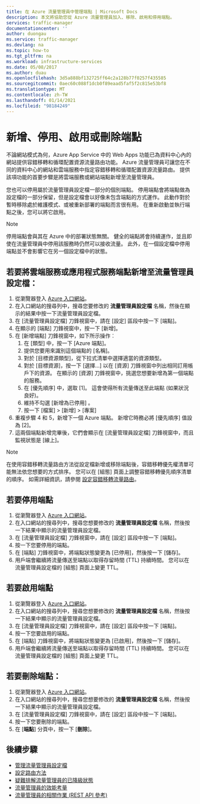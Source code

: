 ```yaml
---
title: 在 Azure 流量管理員中管理端點 | Microsoft Docs
description: 本文將協助您從 Azure 流量管理員加入、移除、啟用和停用端點。
services: traffic-manager
documentationcenter: ''
author: duongau
ms.service: traffic-manager
ms.devlang: na
ms.topic: how-to
ms.tgt_pltfrm: na
ms.workload: infrastructure-services
ms.date: 05/08/2017
ms.author: duau
ms.openlocfilehash: 3d5a888bf132725ff64c2a128b77f0257f435585
ms.sourcegitcommit: 0aec60c088f1dcb0f89eaad5faf5f2c815e53bf8
ms.translationtype: MT
ms.contentlocale: zh-TW
ms.lasthandoff: 01/14/2021
ms.locfileid: "98184249"
---
```

# <a name="add-disable-enable-or-delete-endpoints"></a>新增、停用、啟用或刪除端點

不論網站模式為何，Azure App Service 中的 Web Apps 功能已為資料中心內的網站提供容錯移轉和循環配置資源流量路由功能。 Azure 流量管理員可讓您在不同的資料中心的網站和雲端服務中指定容錯移轉和循環配置資源流量路由。 提供該項功能的首要步驟是將雲端服務或網站端點新增至流量管理員。

您也可以停用屬於流量管理員設定檔一部分的個別端點。 停用端點會將端點做為設定檔的一部分保留，但是設定檔會以好像未包含端點的方式運作。 此動作對於暫時移除處於維護模式、或被重新部署的端點而言很有用。 在重新啟動並執行端點之後，您可以將它啟用。

> [!NOTE]
> 停用端點會與其在 Azure 中的部署狀態無關。 健全的端點將會持續運作，並且即使在流量管理員中停用該服務時仍然可以接收流量。 此外，在一個設定檔中停用端點並不會影響它在另一個設定檔中的狀態。

## <a name="to-add-a-cloud-service-or-an-app-service-endpoint-to-a-traffic-manager-profile"></a>若要將雲端服務或應用程式服務端點新增至流量管理員設定檔：

1. 從瀏覽器登入 [Azure 入口網站](https://portal.azure.com)。
2. 在入口網站的搜尋列中，搜尋您要修改的 **流量管理員設定檔** 名稱，然後在顯示的結果中按一下流量管理員設定檔。
3. 在 [流量管理員設定檔] 刀鋒視窗中，請在 [設定] 區段中按一下 [端點]。
4. 在顯示的 [端點] 刀鋒視窗中，按一下 [新增]。
5. 在 [新增端點] 刀鋒視窗中，如下所示操作︰
    1. 在 [類型] 中，按一下 [Azure 端點]。
    2. 提供您要用來識別這個端點的 [名稱]。
    3. 對於 [目標資源類型]，從下拉式清單中選擇適當的資源類型。
    4. 對於 [目標資源]，按一下 [選擇...] 以在 [資源] 刀鋒視窗中列出相同訂用帳戶下的資源。 在顯示的 [資源] 刀鋒視窗中，挑選您想要新增為第一個端點的服務。
    5. 在 [優先順序] 中，選取 [1]。 這會使得所有流量傳送至此端點 (如果狀況良好)。
    6. 維持不勾選 [新增為已停用]  。
    7. 按一下 [檔案] &gt; [新增] &gt; [專案]
6.  重複步驟 4 和 5，新增下一個 Azure 端點。 新增它時務必將 [優先順序] 值設為 [2]。
7.  這兩個端點新增完畢後，它們會顯示在 [流量管理員設定檔] 刀鋒視窗中，而且監視狀態是 [線上]。

> [!NOTE]
> 在使用容錯移轉流量路由方法從設定檔新增或移除端點後，容錯移轉優先權清單可能無法依您想要的方式排序。 您可以在 [組態] 頁面上調整容錯移轉優先順序清單的順序。 如需詳細資訊，請參閱 [設定容錯移轉流量路由](./traffic-manager-configure-priority-routing-method.md)。

## <a name="to-disable-an-endpoint"></a>若要停用端點

1. 從瀏覽器登入 [Azure 入口網站](https://portal.azure.com)。
2. 在入口網站的搜尋列中，搜尋您想要修改的 **流量管理員設定檔** 名稱，然後按一下結果中顯示的流量管理員設定檔。
3. 在 [流量管理員設定檔] 刀鋒視窗中，請在 [設定] 區段中按一下 [端點]。 
4. 按一下您要停用的端點。
5. 在 [端點] 刀鋒視窗中，將端點狀態變更為 [已停用]，然後按一下 [儲存]。
6. 用戶端會繼續將流量傳送至端點以取得存留時間 (TTL) 持續時間。 您可以在流量管理員設定檔的 [組態] 頁面上變更 TTL。

## <a name="to-enable-an-endpoint"></a>若要啟用端點

1. 從瀏覽器登入 [Azure 入口網站](https://portal.azure.com)。
2. 在入口網站的搜尋列中，搜尋您想要修改的 **流量管理員設定檔** 名稱，然後按一下結果中顯示的流量管理員設定檔。
3. 在 [流量管理員設定檔] 刀鋒視窗中，請在 [設定] 區段中按一下 [端點]。 
4. 按一下您要啟用的端點。
5. 在 [端點] 刀鋒視窗中，將端點狀態變更為 [已啟用]，然後按一下 [儲存]。
6. 用戶端會繼續將流量傳送至端點以取得存留時間 (TTL) 持續時間。 您可以在流量管理員設定檔的 [組態] 頁面上變更 TTL。

## <a name="to-delete-an-endpoint"></a>若要刪除端點：

1. 從瀏覽器登入 [Azure 入口網站](https://portal.azure.com)。
2. 在入口網站的搜尋列中，搜尋您想要修改的 **流量管理員設定檔** 名稱，然後按一下結果中顯示的流量管理員設定檔。
3. 在 [流量管理員設定檔] 刀鋒視窗中，請在 [設定] 區段中按一下 [端點]。 
4. 按一下您要刪除的端點。
5. 在 [**端點**] 分頁中，按一下 [**刪除**]。


## <a name="next-steps"></a>後續步驟

* [管理流量管理員設定檔](traffic-manager-manage-profiles.md)
* [設定路由方法](./traffic-manager-configure-priority-routing-method.md)
* [疑難排解流量管理員的已降級狀態](traffic-manager-troubleshooting-degraded.md)
* [流量管理員的效能考量](traffic-manager-performance-considerations.md)
* [流量管理員的相關作業 (REST API 參考)](/previous-versions/azure/reference/hh758255(v=azure.100))